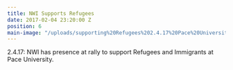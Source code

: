 ```yaml
---
title: NWI Supports Refugees
date: 2017-02-04 23:20:00 Z
position: 6
main-image: "/uploads/supporting%20Refugees%202.4.17%20Pace%20University.jpg"
---
```


2.4.17: NWI has presence at rally to support Refugees and Immigrants at Pace University.